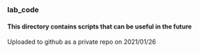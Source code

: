 ### lab_code
#### This directory contains scripts that can be useful in the future

Uploaded to github as a private repo on 2021/01/26
